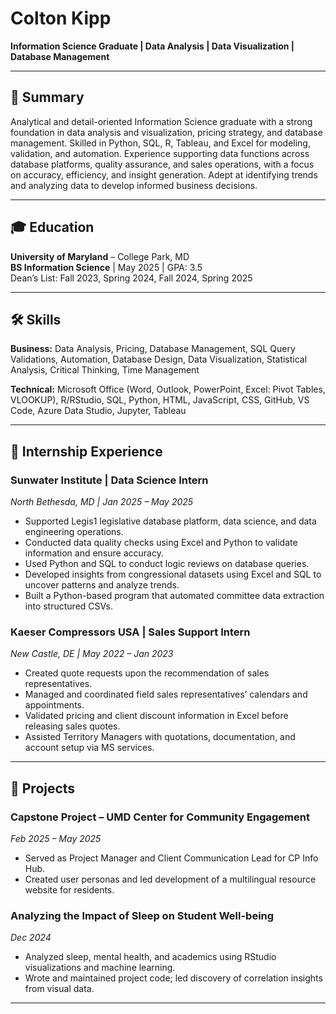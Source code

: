 # Colton Kipp

**Information Science Graduate | Data Analysis | Data Visualization | Database Management**

---

## 📌 Summary
Analytical and detail-oriented Information Science graduate with a strong foundation in data analysis and visualization, pricing strategy, and database management. Skilled in Python, SQL, R, Tableau, and Excel for modeling, validation, and automation. Experience supporting data functions across database platforms, quality assurance, and sales operations, with a focus on accuracy, efficiency, and insight generation. Adept at identifying trends and analyzing data to develop informed business decisions.

---

## 🎓 Education
**University of Maryland** – College Park, MD  
**BS Information Science** | May 2025 | GPA: 3.5  
Dean’s List: Fall 2023, Spring 2024, Fall 2024, Spring 2025  

---

## 🛠 Skills
**Business:** Data Analysis, Pricing, Database Management, SQL Query Validations, Automation, Database Design, Data Visualization, Statistical Analysis, Critical Thinking, Time Management  

**Technical:** Microsoft Office (Word, Outlook, PowerPoint, Excel: Pivot Tables, VLOOKUP), R/RStudio, SQL, Python, HTML, JavaScript, CSS, GitHub, VS Code, Azure Data Studio, Jupyter, Tableau  

---

## 💼 Internship Experience

### Sunwater Institute | Data Science Intern  
*North Bethesda, MD | Jan 2025 – May 2025*  
- Supported Legis1 legislative database platform, data science, and data engineering operations.  
- Conducted data quality checks using Excel and Python to validate information and ensure accuracy.  
- Used Python and SQL to conduct logic reviews on database queries.  
- Developed insights from congressional datasets using Excel and SQL to uncover patterns and analyze trends.  
- Built a Python-based program that automated committee data extraction into structured CSVs.  

### Kaeser Compressors USA | Sales Support Intern  
*New Castle, DE | May 2022 – Jan 2023*  
- Created quote requests upon the recommendation of sales representatives.  
- Managed and coordinated field sales representatives’ calendars and appointments.  
- Validated pricing and client discount information in Excel before releasing sales quotes.  
- Assisted Territory Managers with quotations, documentation, and account setup via MS services.  

---

## 📂 Projects

### Capstone Project – UMD Center for Community Engagement  
*Feb 2025 – May 2025*  
- Served as Project Manager and Client Communication Lead for CP Info Hub.  
- Created user personas and led development of a multilingual resource website for residents.  

### Analyzing the Impact of Sleep on Student Well-being  
*Dec 2024*  
- Analyzed sleep, mental health, and academics using RStudio visualizations and machine learning.  
- Wrote and maintained project code; led discovery of correlation insights from visual data.  

---
